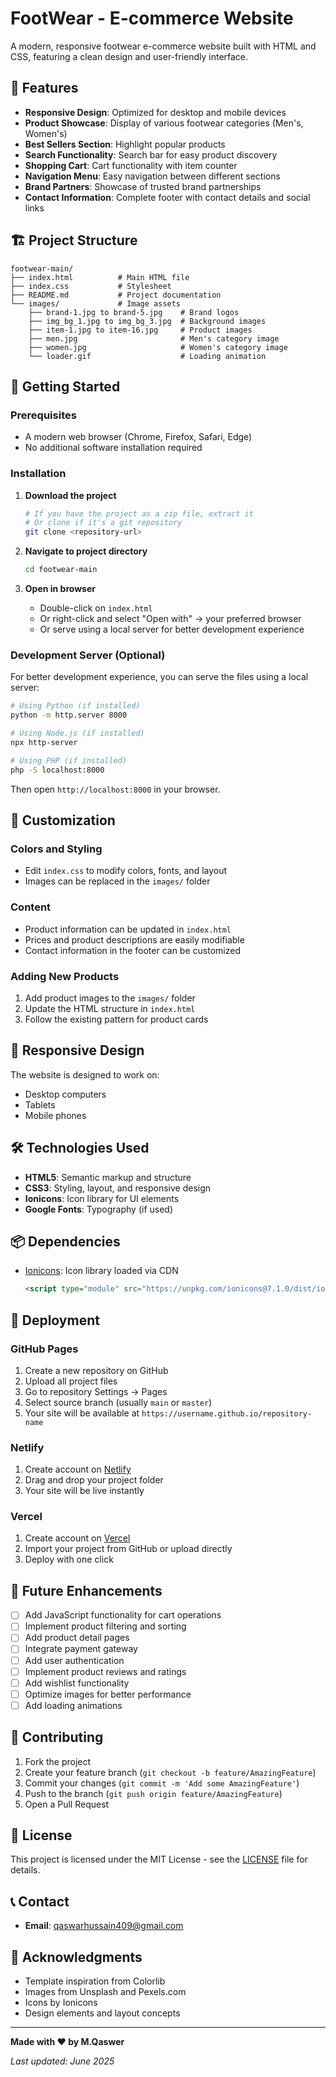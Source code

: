 # FootWear - E-commerce Website

A modern, responsive footwear e-commerce website built with HTML and CSS, featuring a clean design and user-friendly interface.

## 🌟 Features

- **Responsive Design**: Optimized for desktop and mobile devices
- **Product Showcase**: Display of various footwear categories (Men's, Women's)
- **Best Sellers Section**: Highlight popular products
- **Search Functionality**: Search bar for easy product discovery
- **Shopping Cart**: Cart functionality with item counter
- **Navigation Menu**: Easy navigation between different sections
- **Brand Partners**: Showcase of trusted brand partnerships
- **Contact Information**: Complete footer with contact details and social links

## 🏗️ Project Structure

```
footwear-main/
├── index.html          # Main HTML file
├── index.css           # Stylesheet
├── README.md           # Project documentation
└── images/             # Image assets
    ├── brand-1.jpg to brand-5.jpg    # Brand logos
    ├── img_bg_1.jpg to img_bg_3.jpg  # Background images
    ├── item-1.jpg to item-16.jpg     # Product images
    ├── men.jpg                       # Men's category image
    ├── women.jpg                     # Women's category image
    └── loader.gif                    # Loading animation
```

## 🚀 Getting Started

### Prerequisites

- A modern web browser (Chrome, Firefox, Safari, Edge)
- No additional software installation required

### Installation

1. **Download the project**
   ```bash
   # If you have the project as a zip file, extract it
   # Or clone if it's a git repository
   git clone <repository-url>
   ```

2. **Navigate to project directory**
   ```bash
   cd footwear-main
   ```

3. **Open in browser**
   - Double-click on `index.html`
   - Or right-click and select "Open with" → your preferred browser
   - Or serve using a local server for better development experience

### Development Server (Optional)

For better development experience, you can serve the files using a local server:

```bash
# Using Python (if installed)
python -m http.server 8000

# Using Node.js (if installed)
npx http-server

# Using PHP (if installed)
php -S localhost:8000
```

Then open `http://localhost:8000` in your browser.

## 🎨 Customization

### Colors and Styling
- Edit `index.css` to modify colors, fonts, and layout
- Images can be replaced in the `images/` folder

### Content
- Product information can be updated in `index.html`
- Prices and product descriptions are easily modifiable
- Contact information in the footer can be customized

### Adding New Products
1. Add product images to the `images/` folder
2. Update the HTML structure in `index.html`
3. Follow the existing pattern for product cards

## 📱 Responsive Design

The website is designed to work on:
- Desktop computers
- Tablets
- Mobile phones

## 🛠️ Technologies Used

- **HTML5**: Semantic markup and structure
- **CSS3**: Styling, layout, and responsive design
- **Ionicons**: Icon library for UI elements
- **Google Fonts**: Typography (if used)

## 📦 Dependencies

- [Ionicons](https://ionicons.com/): Icon library loaded via CDN
  ```html
  <script type="module" src="https://unpkg.com/ionicons@7.1.0/dist/ionicons/ionicons.esm.js"></script>
  ```

## 🚀 Deployment

### GitHub Pages
1. Create a new repository on GitHub
2. Upload all project files
3. Go to repository Settings → Pages
4. Select source branch (usually `main` or `master`)
5. Your site will be available at `https://username.github.io/repository-name`

### Netlify
1. Create account on [Netlify](https://netlify.com)
2. Drag and drop your project folder
3. Your site will be live instantly

### Vercel
1. Create account on [Vercel](https://vercel.com)
2. Import your project from GitHub or upload directly
3. Deploy with one click

## 🎯 Future Enhancements

- [ ] Add JavaScript functionality for cart operations
- [ ] Implement product filtering and sorting
- [ ] Add product detail pages
- [ ] Integrate payment gateway
- [ ] Add user authentication
- [ ] Implement product reviews and ratings
- [ ] Add wishlist functionality
- [ ] Optimize images for better performance
- [ ] Add loading animations

## 🤝 Contributing

1. Fork the project
2. Create your feature branch (`git checkout -b feature/AmazingFeature`)
3. Commit your changes (`git commit -m 'Add some AmazingFeature'`)
4. Push to the branch (`git push origin feature/AmazingFeature`)
5. Open a Pull Request

## 📄 License

This project is licensed under the MIT License - see the [LICENSE](LICENSE) file for details.

## 📞 Contact

- **Email**: qaswarhussain409@gmail.com



## 🙏 Acknowledgments

- Template inspiration from Colorlib
- Images from Unsplash and Pexels.com
- Icons by Ionicons
- Design elements and layout concepts

---

**Made with ❤️ by M.Qaswer**

*Last updated: June 2025*
